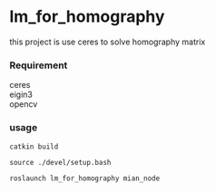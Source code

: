 # lm_for_homography
this project is use ceres to solve homography matrix

### Requirement

ceres  
eigin3  
opencv  

### usage
```
catkin build
```
```
source ./devel/setup.bash
```
```
roslaunch lm_for_homography mian_node
```
